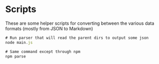 # Scripts

These are some helper scripts for converting between the various data formats (mostly from JSON to Markdown)

```javascript
# Run parser that will read the parent dirs to output some json
node main.js

# Same command except through npm
npm parse


```